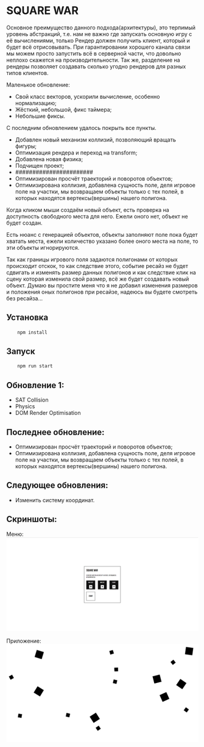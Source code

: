 # SQUARE WAR

Основное преимущество данного подхода(архитектуры), это терпимый уровень абстракций, т.е. нам не важно где запускать основную игру с её вычислениями, только Рендер должен получить клиент, который и будет всё отрисовывать.
При гарантировании хорошего канала связи мы можем просто запустить всё в серверной части, что довольно неплохо скажется на производительности. Так же, разделение на рендеры позволяет создавать сколько угодно рендеров для разных типов клиентов.


Маленькое обновление:
- Свой класс векторов, ускорили вычисление, особенно нормализацию;
- Жёсткий, небольшой, фикс таймера;
- Небольшие фиксы.

С последним обновлением удалось покрыть все пункты.

- Добавлен новый механизм коллизий, позволяющий вращать фигуры;
- Оптимизация рендера и переход на transform;
- Добавлена новая физика;
- Подчищен проект;
- #######################
- Оптимизирован просчёт траекторий и поворотов объектов;
- Оптимизирована коллизия, добавлена сущность поле, деля игровое поле на участки, мы возвращаем объекты только
с тех полей, в которых находятся вертексы(вершины) нашего полигона.

Когда кликом мыши создаём новый объект, есть проверка на доступность свободного места для него. Ежели оного нет, объект не будет создан.

Есть нюанс с генерацией объектов, объекты заполняют поле пока будет хватать места, ежели количество указано более оного места на поле, то эти объекты игнорируются.

Так как границы игрового поля задаются полигонами от которых происходит отскок, то как следствие этого, событие ресайз не будет сдвигать и изменять размер данных полигонов и как следствие клик на сцену которая изменила свой размер, всё же будет создавать новый объект. Думаю вы простите меня что я не добавил изменения размеров и положения
оных полигонов при ресайзе, надеюсь вы будете смотреть без ресайза...


## Установка

```js
    npm install
```

## Запуск

```js
    npm run start
```

## Обновление 1:
- SAT Collision
- Physics
- DOM Render Optimisation

## Последнее обновление:
- Оптимизирован просчёт траекторий и поворотов объектов;
- Оптимизирована коллизия, добавлена сущность поле, деля игровое поле на участки, мы возвращаем объекты только
с тех полей, в которых находятся вертексы(вершины) нашего полигона.

## Следующее обновления:
- Изменить систему координат.



## Скриншоты:

Меню:
![Menu](/images/screenshot1.png)

Приложение:
![App](/images/screenshot2.png)
